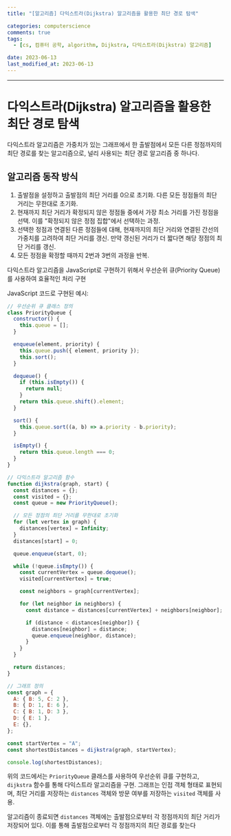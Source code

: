 ```yaml
---
title: "[알고리즘] 다익스트라(Dijkstra) 알고리즘을 활용한 최단 경로 탐색"

categories: computerscience
comments: true
tags:
  - [cs, 컴퓨터 공학, algorithm, Dijkstra, 다익스트라(Dijkstra) 알고리즘]

date: 2023-06-13
last_modified_at: 2023-06-13
---
```


---

# 다익스트라(Dijkstra) 알고리즘을 활용한 최단 경로 탐색

다익스트라 알고리즘은 가중치가 있는 그래프에서 한 출발점에서 모든 다른 정점까지의 최단 경로를 찾는 알고리즘으로, 널리 사용되는 최단 경로 알고리즘 중 하나다.

## 알고리즘 동작 방식

1. 출발점을 설정하고 출발점의 최단 거리를 0으로 초기화. 다른 모든 정점들의 최단 거리는 무한대로 초기화.
2. 현재까지 최단 거리가 확정되지 않은 정점들 중에서 가장 최소 거리를 가진 정점을 선택. 이를 "확정되지 않은 정점 집합"에서 선택하는 과정.
3. 선택한 정점과 연결된 다른 정점들에 대해, 현재까지의 최단 거리와 연결된 간선의 가중치를 고려하여 최단 거리를 갱신. 만약 갱신된 거리가 더 짧다면 해당 정점의 최단 거리를 갱신.
4. 모든 정점을 확정할 때까지 2번과 3번의 과정을 반복.

다익스트라 알고리즘을 JavaScript로 구현하기 위해서 우선순위 큐(Priority Queue)를 사용하여 효율적인 처리 구현

JavaScript 코드로 구현된 예시:

```jsx
// 우선순위 큐 클래스 정의
class PriorityQueue {
  constructor() {
    this.queue = [];
  }

  enqueue(element, priority) {
    this.queue.push({ element, priority });
    this.sort();
  }

  dequeue() {
    if (this.isEmpty()) {
      return null;
    }
    return this.queue.shift().element;
  }

  sort() {
    this.queue.sort((a, b) => a.priority - b.priority);
  }

  isEmpty() {
    return this.queue.length === 0;
  }
}

// 다익스트라 알고리즘 함수
function dijkstra(graph, start) {
  const distances = {};
  const visited = {};
  const queue = new PriorityQueue();

  // 모든 정점의 최단 거리를 무한대로 초기화
  for (let vertex in graph) {
    distances[vertex] = Infinity;
  }
  distances[start] = 0;

  queue.enqueue(start, 0);

  while (!queue.isEmpty()) {
    const currentVertex = queue.dequeue();
    visited[currentVertex] = true;

    const neighbors = graph[currentVertex];

    for (let neighbor in neighbors) {
      const distance = distances[currentVertex] + neighbors[neighbor];

      if (distance < distances[neighbor]) {
        distances[neighbor] = distance;
        queue.enqueue(neighbor, distance);
      }
    }
  }

  return distances;
}

// 그래프 정의
const graph = {
  A: { B: 5, C: 2 },
  B: { D: 1, E: 6 },
  C: { B: 1, D: 3 },
  D: { E: 1 },
  E: {},
};

const startVertex = "A";
const shortestDistances = dijkstra(graph, startVertex);

console.log(shortestDistances);
```

위의 코드에서는 `PriorityQueue` 클래스를 사용하여 우선순위 큐를 구현하고, `dijkstra` 함수를 통해 다익스트라 알고리즘을 구현. 그래프는 인접 객체 형태로 표현되며, 최단 거리를 저장하는 `distances` 객체와 방문 여부를 저장하는 `visited` 객체를 사용.

알고리즘이 종료되면 `distances` 객체에는 출발점으로부터 각 정점까지의 최단 거리가 저장되어 있다. 이를 통해 출발점으로부터 각 정점까지의 최단 경로를 찾는다
